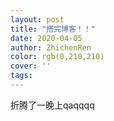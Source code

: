 ```yaml
---
layout: post
title: "搭完博客！！"
date: 2020-04-05
author: ZhichenRen
color: rgb(0,210,210)
cover: ''
tags: 
---
```


折腾了一晚上qaqqqq

